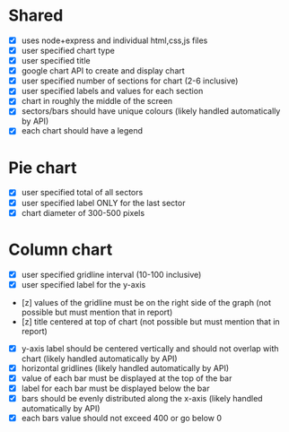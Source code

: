 # Shared
- [x] uses node+express and individual html,css,js files
- [x] user specified chart type
- [x] user specified title
- [x] google chart API to create and display chart
- [x] user specified number of sections for chart (2-6 inclusive)
- [x] user specified labels and values for each section
- [x] chart in roughly the middle of the screen
- [x] sectors/bars should have unique colours (likely handled automatically by API)
- [x] each chart should have a legend
# Pie chart
- [x] user specified total of all sectors
- [x] user specified label ONLY for the last sector
- [x] chart diameter of 300-500 pixels 
# Column chart
- [x] user specified gridline interval (10-100 inclusive)
- [x] user specified label for the y-axis
- [z] values of the gridline must be on the right side of the graph (not possible but must mention that in report)
- [z] title centered at top of chart (not possible but must mention that in report)
- [x] y-axis label should be centered vertically and should not overlap with chart (likely handled automatically by API)
- [x] horizontal gridlines (likely handled automatically by API)
- [x] value of each bar must be displayed at the top of the bar
- [x] label for each bar must be displayed below the bar
- [x] bars should be evenly distributed along the x-axis (likely handled automatically by API)
- [x] each bars value should not exceed 400 or go below 0